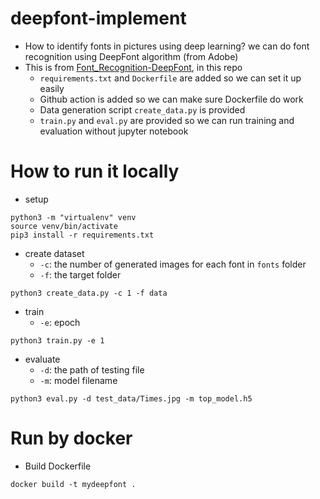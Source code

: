 # deepfont-implement
* How to identify fonts in pictures using deep learning? we can do font recognition using DeepFont algorithm (from Adobe)
* This is from [Font_Recognition-DeepFont](https://github.com/robinreni96/Font_Recognition-DeepFont), in this repo
  * `requirements.txt` and `Dockerfile` are added so we can set it up easily
  * Github action is added so we can make sure Dockerfile do work
  * Data generation script `create_data.py` is provided
  * `train.py` and `eval.py` are provided so we can run training and evaluation without jupyter notebook
  
# How to run it locally
* setup
```
python3 -m "virtualenv" venv
source venv/bin/activate
pip3 install -r requirements.txt
```

* create dataset
  * `-c`: the number of generated images for each font in `fonts` folder
  * `-f`: the target folder
```
python3 create_data.py -c 1 -f data
```

* train 
  * `-e`: epoch
```
python3 train.py -e 1
```

* evaluate
  * `-d`: the path of testing file
  * `-m`: model filename
```
python3 eval.py -d test_data/Times.jpg -m top_model.h5
```

# Run by docker
* Build Dockerfile
```
docker build -t mydeepfont .
```

